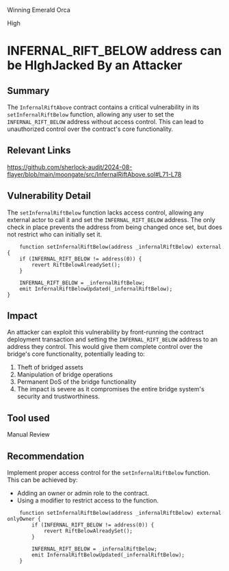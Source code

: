 Winning Emerald Orca

High

# INFERNAL_RIFT_BELOW address can be HIghJacked By an Attacker

## Summary

The `InfernalRiftAbove` contract contains a critical vulnerability in its `setInfernalRiftBelow` function, allowing any user to set the `INFERNAL_RIFT_BELOW` address without access control. This can lead to unauthorized control over the contract's core functionality.

## Relevant Links
https://github.com/sherlock-audit/2024-08-flayer/blob/main/moongate/src/InfernalRiftAbove.sol#L71-L78

## Vulnerability Detail

The `setInfernalRiftBelow` function lacks access control, allowing any external actor to call it and set the `INFERNAL_RIFT_BELOW` address. The only check in place prevents the address from being changed once set, but does not restrict who can initially set it.

```solidity
    function setInfernalRiftBelow(address _infernalRiftBelow) external {
    if (INFERNAL_RIFT_BELOW != address(0)) {
        revert RiftBelowAlreadySet();
    }

    INFERNAL_RIFT_BELOW = _infernalRiftBelow;
    emit InfernalRiftBelowUpdated(_infernalRiftBelow);
}

```


## Impact

An attacker can exploit this vulnerability by front-running the contract deployment transaction and setting the `INFERNAL_RIFT_BELOW` address to an address they control. This would give them complete control over the bridge's core functionality, potentially leading to:

1. Theft of bridged assets
2. Manipulation of bridge operations
3. Permanent DoS of the bridge functionality
4. The impact is severe as it compromises the entire bridge system's security and trustworthiness.



## Tool used
Manual Review


## Recommendation

Implement proper access control for the `setInfernalRiftBelow` function. This can be achieved by:

- Adding an owner or admin role to the contract.
- Using a modifier to restrict access to the function.

```solidity
    function setInfernalRiftBelow(address _infernalRiftBelow) external onlyOwner {
        if (INFERNAL_RIFT_BELOW != address(0)) {
            revert RiftBelowAlreadySet();
        }

        INFERNAL_RIFT_BELOW = _infernalRiftBelow;
        emit InfernalRiftBelowUpdated(_infernalRiftBelow);
    }
```

